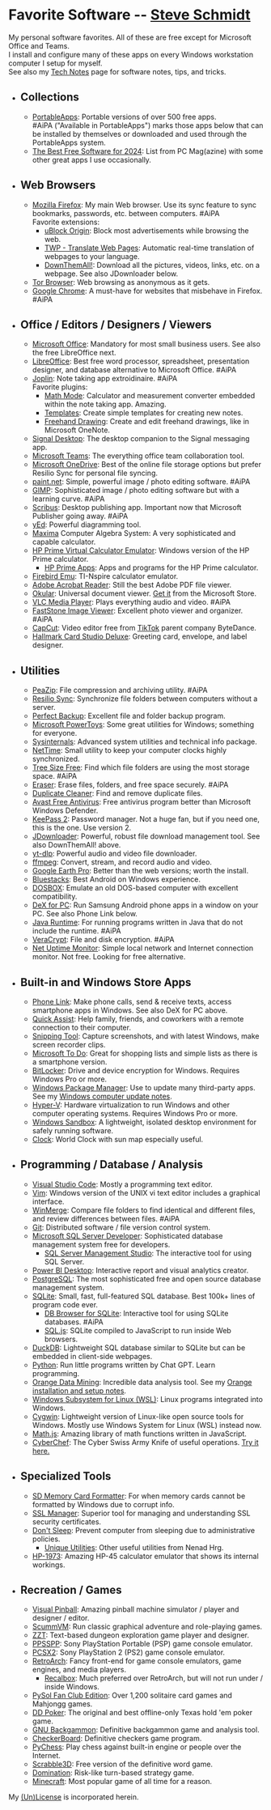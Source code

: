 
# Favorite Software -- [Steve Schmidt](https://steve.czmyt.com)

My personal software favorites.  All of these are free except for Microsoft Office and Teams.
<br />I install and configure many of these apps on every Windows workstation computer I setup for myself.
<br />See also my [Tech Notes](tech-notes/README.md) page for software notes, tips, and tricks.

- ## Collections
    - [PortableApps](https://portableapps.com/): Portable versions of over 500 free apps.
        <br />#AiPA ("Available in PortableApps") marks those apps below that can be installed by themselves or downloaded and used through the PortableApps system.
    - [The Best Free Software for 2024](https://www.pcmag.com/picks/best-free-software): List from PC Mag(azine) with some other great apps I use occasionally.
- ## Web Browsers
    - [Mozilla Firefox](https://www.mozilla.org/en-US/firefox/new/): My main Web browser.  Use its sync feature to sync bookmarks, passwords, etc. between computers. #AiPA
        <br />Favorite extensions:
        - [uBlock Origin](https://ublockorigin.com/): Block most advertisements while browsing the web.
        - [TWP - Translate Web Pages](https://addons.mozilla.org/en-US/firefox/addon/traduzir-paginas-web/): Automatic real-time translation of webpages to your language.
        - [DownThemAll!](https://www.downthemall.org/): Download all the pictures, videos, links, etc. on a webpage.  See also JDownloader below.
    - [Tor Browser](https://www.torproject.org/download/): Web browsing as anonymous as it gets.
    - [Google Chrome](https://www.google.com/chrome/index.html): A must-have for websites that misbehave in Firefox. #AiPA
- ## Office / Editors / Designers / Viewers
    - [Microsoft Office](https://www.microsoft.com/en-us/microsoft-365/): Mandatory for most small business users.  See also the free LibreOffice next.
    - [LibreOffice](https://www.libreoffice.org/): Best free word processor, spreadsheet, presentation designer, and database alternative to Microsoft Office. #AiPA
    - [Joplin](https://joplinapp.org/): Note taking app extroidinaire. #AiPA
        <br />Favorite plugins:
        - [Math Mode](https://github.com/CalebJohn/joplin-math-mode): Calculator and measurement converter embedded within the note taking app.  Amazing.
        - [Templates](https://github.com/joplin/plugin-templates): Create simple templates for creating new notes.
        - [Freehand Drawing](https://github.com/personalizedrefrigerator/joplin-plugin-freehand-drawing): Create and edit freehand drawings, like in Microsoft OneNote.
    - [Signal Desktop](https://signal.org/download/): The desktop companion to the Signal messaging app.
    - [Microsoft Teams](https://www.microsoft.com/en-us/microsoft-teams/log-in): The everything office team collaboration tool.
    - [Microsoft OneDrive](https://www.microsoft.com/en-us/microsoft-365/onedrive/online-cloud-storage): Best of the online file storage options but prefer Resilio Sync for personal file syncing.
    - [paint.net](https://getpaint.net/): Simple, powerful image / photo editing software. #AiPA
    - [GIMP](https://www.gimp.org/): Sophisticated image / photo editing software but with a learning curve. #AiPA
    - [Scribus](https://www.scribus.net/): Desktop publishing app.  Important now that Microsoft Publisher going away. #AiPA
    - [yEd](https://www.yworks.com/products/yed): Powerful diagramming tool. 
    - [Maxima](https://maxima.sourceforge.io/) Computer Algebra System: A very sophisticated and capable calculator.
    - [HP Prime Virtual Calculator Emulator](https://hpcalcs.com/download/): Windows version of the HP Prime calculator.
        - [HP Prime Apps](https://www.hpcalc.org/): Apps and programs for the HP Prime calculator.
    - [Firebird Emu](https://github.com/nspire-emus/firebird/blob/master/README.md): TI-Nspire calculator emulator.
    - [Adobe Acrobat Reader](https://get.adobe.com/reader/): Still the best Adobe PDF file viewer.
    - [Okular](https://apps.kde.org/okular/): Universal document viewer.  [Get it](https://apps.microsoft.com/detail/9n41msq1wnm8?hl=en-US&gl=US) from the Microsoft Store.
    - [VLC Media Player](https://www.videolan.org/vlc/): Plays everything audio and video. #AiPA
    - [FastStone Image Viewer](https://www.faststone.org/): Excellent photo viewer and organizer. #AiPA
    - [CapCut](https://www.capcut.com/): Video editor free from [TikTok](https://www.tiktok.com/) parent company ByteDance.
    - [Hallmark Card Studio Deluxe](https://www.hallmarksoftware.com/): Greeting card, envelope, and label designer.
- ## Utilities
    - [PeaZip](https://peazip.github.io/): File compression and archiving utility. #AiPA
    - [Resilio Sync](https://www.resilio.com/sync/): Synchronize file folders between computers without a server.
    - [Perfect Backup](https://www.perfect-backup.com/): Excellent file and folder backup program.
    - [Microsoft PowerToys](https://learn.microsoft.com/en-us/windows/powertoys/): Some great utilities for Windows; something for everyone.
    - [Sysinternals](https://learn.microsoft.com/en-us/sysinternals/): Advanced system utilities and technical info package.
    - [NetTime](https://timesynctool.com/): Small utility to keep your computer clocks highly synchronized.
    - [Tree Size Free](https://www.jam-software.com/treesize_free): Find which file folders are using the most storage space. #AiPA
    - [Eraser](https://sourceforge.net/projects/eraser/): Erase files, folders, and free space securely. #AiPA
    - [Duplicate Cleaner](https://www.digitalvolcano.co.uk/dcdownload_versions.html): Find and remove duplicate files.
    - [Avast Free Antivirus](https://www.avast.com/en-us/index#pc): Free antivirus program better than Microsoft Windows Defender.
    - [KeePass 2](https://www.recalbox.com/): Password manager.  Not a huge fan, but if you need one, this is the one.  Use version 2.
    - [JDownloader](https://jdownloader.org/): Powerful, robust file download management tool.  See also DownThemAll! above.
    - [yt-dlp](https://github.com/yt-dlp/yt-dlp): Powerful audio and video file downloader.
    - [ffmpeg](https://ffmpeg.org/): Convert, stream, and record audio and video.
    - [Google Earth Pro](https://www.google.com/earth/about/versions/): Better than the web versions; worth the install.
    - [Bluestacks](https://www.bluestacks.com/): Best Android on Windows experience.
    - [DOSBOX](https://www.dosbox.com/): Emulate an old DOS-based computer with excellent compatibility.
    - [DeX for PC](https://www.samsung.com/ph/support/mobile-devices/how-to-use-samsung-dex-for-pc/): Run Samsung Android phone apps in a window on your PC.  See also Phone Link below.
    - [Java Runtime](https://www.java.com/en/download/windows_manual.jsp): For running programs written in Java that do not include the runtime. #AiPA
    - [VeraCrypt](https://www.veracrypt.fr/): File and disk encryption. #AiPA
    - [Net Uptime Monitor](https://netuptimemonitor.com/): Simple local network and Internet connection monitor.  Not free.  Looking for free alternative.
- ## Built-in and Windows Store Apps
    - [Phone Link](https://www.microsoft.com/en-us/windows/sync-across-your-devices): Make phone calls, send & receive texts, access smartphone apps in Windows.  See also DeX for PC above.
    - [Quick Assist](https://apps.microsoft.com/detail/9p7bp5vnwkx5?hl=en-us&gl=US): Help family, friends, and coworkers with a remote connection to their computer.
    - [Snipping Tool](https://www.microsoft.com/en-us/windows/tips/snipping-tool): Capture screenshots, and with latest Windows, make screen recorder clips.
    - [Microsoft To Do](https://apps.microsoft.com/detail/9nblggh5r558?hl=en-us&gl=US): Great for shopping lists and simple lists as there is a smartphone version.
    - [BitLocker](https://support.microsoft.com/en-us/windows/bitlocker-overview-44c0c61c-989d-4a69-8822-b95cd49b1bbf): Drive and device encryption for Windows.  Requires Windows Pro or more.
    - [Windows Package Manager](https://learn.microsoft.com/en-us/shows/open-at-microsoft/intro-to-windows-package-manager): Use to update many third-party apps.  See my [Windows computer update notes](tech-notes/windows-computer-update.md).
    - [Hyper-V](https://learn.microsoft.com/en-us/windows-server/virtualization/hyper-v/hyper-v-overview?pivots=windows): Hardware virtualization to run Windows and other computer operating systems.  Requires Windows Pro or more.
    - [Windows Sandbox](https://learn.microsoft.com/en-us/windows/security/application-security/application-isolation/windows-sandbox/): A lightweight, isolated desktop environment for safely running software.
    - [Clock](https://apps.microsoft.com/detail/9wzdncrfj3pr?hl=en-us&gl=US): World Clock with sun map especially useful.
- ## Programming / Database / Analysis
    - [Visual Studio Code](https://code.visualstudio.com/): Mostly a programming text editor.
    - [Vim](https://www.vim.org/): Windows version of the UNIX vi text editor includes a graphical interface.
    - [WinMerge](https://winmerge.org/): Compare file folders to find identical and different files, and review differences between files. #AiPA
    - [Git](https://git-scm.com/): Distributed software / file version control system.
    - [Microsoft SQL Server Developer](https://www.microsoft.com/en-us/sql-server/sql-server-downloads): Sophisticated database management system free for developers.
        - [SQL Server Management Studio](https://learn.microsoft.com/en-us/sql/ssms/sql-server-management-studio-ssms?view=sql-server-ver16): The interactive tool for using SQL Server.
    - [Power BI Desktop](https://www.microsoft.com/en-us/power-platform/products/power-bi/desktop): Interactive report and visual analytics creator.
    - [PostgreSQL](https://www.postgresql.org/): The most sophisticated free and open source database management system.
    - [SQLite](https://sqlite.org/index.html): Small, fast, full-featured SQL database.  Best 100k+ lines of program code ever.
        - [DB Browser for SQLite](https://sqlitebrowser.org/): Interactive tool for using SQLite databases. #AiPA
        - [SQL.js](https://sql.js.org/#/): SQLite compiled to JavaScript to run inside Web browsers.
    - [DuckDB](https://duckdb.org/): Lightweight SQL database similar to SQLite but can be embedded in client-side webpages.
    - [Python](https://www.python.org/): Run little programs written by Chat GPT.  Learn programming.
    - [Orange Data Mining](https://orangedatamining.com/): Incredible data analysis tool.  See my [Orange installation and setup notes](tech-notes/orange-data-mining-install-windows.md).
    - [Windows Subsystem for Linux (WSL)](https://learn.microsoft.com/en-us/windows/wsl/install): Linux programs integrated into Windows.
    - [Cygwin](https://cygwin.com/): Lightweight version of Linux-like open source tools for Windows.  Mostly use Windows System for Linux (WSL) instead now.
    - [Math.js](https://mathjs.org/): Amazing library of math functions written in JavaScript.
    - [CyberChef](https://github.com/gchq/CyberChef): The Cyber Swiss Army Knife of useful operations.  [Try it here.](https://gchq.github.io/CyberChef/)
- ## Specialized Tools
    - [SD Memory Card Formatter](https://www.sdcard.org/downloads/formatter/): For when memory cards cannot be formatted by Windows due to corrupt info.
    - [SSL Manager](https://www.ssl.com/ssl-manager/): Superior tool for managing and understanding SSL security certificates.
    - [Don't Sleep](https://www.softwareok.com/?seite=Microsoft/DontSleep): Prevent computer from sleeping due to administrative policies.
        - [Unique Utilities](https://www.softwareok.com/): Other useful utilities from Nenad Hrg.
    - [HP-1973](https://sarahkmarr.com/retrohp1973.html): Amazing HP-45 calculator emulator that shows its internal workings.
- ## Recreation / Games
    - [Visual Pinball](https://www.vpforums.org/): Amazing pinball machine simulator / player and designer / editor.
    - [ScummVM](https://www.scummvm.org/): Run classic graphical adventure and role-playing games.
    - [ZZT](https://museumofzzt.com/): Text-based dungeon exploration game player and designer.
    - [PPSSPP](https://www.ppsspp.org/): Sony PlayStation Portable (PSP) game console emulator.
    - [PCSX2](https://pcsx2.net/): Sony PlayStation 2 (PS2) game console emulator.
    - [RetroArch](https://www.retroarch.com/): Fancy front-end for game console emulators, game engines, and media players.
        - [Recalbox](https://www.recalbox.com/): Much preferred over RetroArch, but will not run under / inside Windows.
    - [PySol Fan Club Edition](https://pysolfc.sourceforge.io/): Over 1,200 solitaire card games and Mahjongg games.
    - [DD Poker](https://www.ddpoker.com/): The original and best offline-only Texas hold 'em poker game.
    - [GNU Backgammon](https://www.gnu.org/software/gnubg/): Definitive backgammon game and analysis tool.
    - [CheckerBoard](https://www.fierz.ch/checkerboard.php): Definitive checkers game program.
    - [PyChess](https://pychess.github.io/): Play chess against built-in engine or people over the Internet.
    - [Scrabble3D](https://sourceforge.net/projects/scrabble/): Free version of the definitive word game.
    - [Domination](https://sourceforge.net/projects/domination/): Risk-like turn-based strategy game.
    - [Minecraft](https://www.minecraft.net/en-us): Most popular game of all time for a reason.

My [(Un)License](UNLICENSE.md) is incorporated herein.
